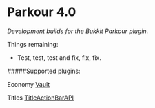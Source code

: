 # Parkour 4.0
*Development builds for the Bukkit Parkour plugin.*

Things remaining:
* Test, test, test and fix, fix, fix.

#####Supported plugins:

Economy [Vault](https://dev.bukkit.org/projects/vault)

Titles [TitleActionBarAPI](https://dev.bukkit.org/projects/titleactionbarapi)
